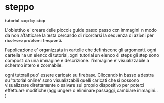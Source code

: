 # steppo
tutorial step by step

L'obiettivo e' creare delle piccole guide passo passo con immagini in modo da non affatticare la testa cercando di ricordarsi la sequenza di azioni per risolvere problemi frequenti. 

l'applicazione e' organizzata in cartelle che definiscono gli argomenti. ogni cartella ha un elenco di 
tutorial, ogni tutorial un elenco di steps
gli step sono composti da una immagine e descrizione. l'immagine e' visualizzabile a schermo intero e zoomabile.

ogni tutorail puo' essere caricato su firebase. Cliccando in basso a destra su 'tutorial online' sono visualizzabili quelli caricati che si possono visualizzare direttamente o salvare sul proprio dispositivo per poterci effettuare modifiche (aggiungere o eliminare passaggi, cambiare immagini.. )




